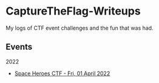 # CaptureTheFlag-Writeups
My logs of CTF event challenges and the fun that was had.



## Events
2022
* [Space Heroes CTF - Fri, 01 April 2022](/2022/SpaceHeroesCTF/README.md)